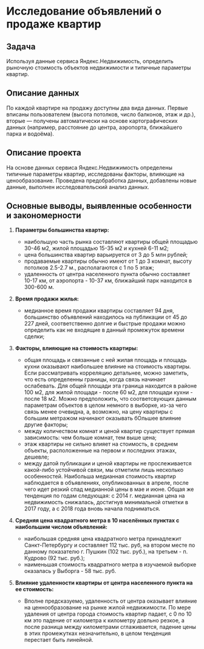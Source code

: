# Исследование объявлений о продаже квартир

## Задача
Используя данные сервиса Яндекс.Недвижимость, определить рыночную стоимость объектов недвижимости и типичные параметры квартир.

## Описание данных 
По каждой квартире на продажу доступны два вида данных. Первые вписаны пользователем (высота потолков, число балконов, этаж и др.), вторые — получены автоматически на основе картографических данных (например, расстояние до центра, аэропорта, ближайшего парка и водоёма).

## Описание проекта
На основе данных сервиса Яндекс.Недвижимость определены типичные параметры квартир, исследованы факторы, влияющие на ценообразование. Проведена предобработка данных, добавлены новые данные, выполнен исследовательский анализ данных.


## Основные выводы, выявленные особенности и закономерности

1. **Параметры большинства квартир:**
    * наибольшую часть рынка составляют квартиры общей площадью 30-46 м2, жилой площадью 15-35 м2 и кухней 6-11 м2;
    * цена большинства квартир варьируется от 3 до 5 млн рублей;
    * продаваемые квартиры обычно имеют от 1 до 3 комнат, высоту потолков 2.5-2.7 м., располагаются с 1 по 5 этаж;
    * удаленность от центра населенного пункта обычно составляет 10-17 км, от аэропорта - 10-37 км, ближайший парк находится в 300-600 м.


2. **Время продажи жилья:**
    * медианное время продажи квартиры составляет 94 дня, большинство объявлений находилось на публикации от 45 до 227 дней, соответственно долгие и быстрые продажи можно определить как не входящие в данный промежуток времени сделки;


3. **Факторы, влияющие на стоимость квартиры:**
    * общая площадь и связанные с ней жилая площадь и площадь кухни оказывают наибольшее влияние на стоимость квартиры. Если рассматривать корреляцию детальнее, можно заметить, что есть определенны границы, когда связь начинает ослабевать. Для общей площади эта граница находится в районе 100 м2, для жилой площади - после 60 м2, для площади кухни - после 18 м2. Можно предположить, что соответсвующих данным параметрам объектов в целом немного в выборке, из-за чего связь менее очевидна, а, возможно, на цену квартиры с большим метражом начинают оказывать бОльшее влияние другие факторы;
    * между количеством комнат и ценой квартир существует прямая зависимость: чем больше комнат, тем выше цена;
    * этаж квартиры не сильно влияет на стоимость, в среднем объекты, расположенные на первом и последних этажах, дешевле;
    * между датой публикации и ценой квартиры не прослеживается какой-либо устойчивой связи, мы отметили лишь несколько особенностей. Наибольша медианная стоимость квартир наблюдается в объявлениях, опубликованных в апреле, после чего идет резкий спад медианной цены в мае и июне. Общая же тенденция по годам следующая: с 2014 г. медианная цена на недвижимость снижалась, достигнув минимальной отметки в 2017 году, а с 2018 года вновь начала подниматься.


4. **Средняя цена квадратного метра в 10 населённых пунктах с наибольшим числом объявлений:**
    * наибольшая средняя цена квадратного метра принадлежит Санкт-Петербургу и составляет 112 тыс. руб, на втором месте по данному показателю г. Пушкин (102 тыс. руб.), на третьем - п. Кудрово (92 тыс. руб.);
    * наименьшая стоимость квадратного метра в изучаемой выборке оказалась у Выборга - 58 тыс. руб.


5. **Влияние удаленности квартиры от центра населенного пункта на ее стоимость:**
    * Вполне предсказуемо, удаленность от центра оказывает влияние на ценнообразование на рынке жилой недвижимости. По мере удаления от центра города стоимость квартир падает, с 0 по 10 км это падение от километра к километру довльно резкое, а после разница между километрами сглаживается, падение цены в этих промежутках незначительно, в целом тенденция перестает быть линейной.

